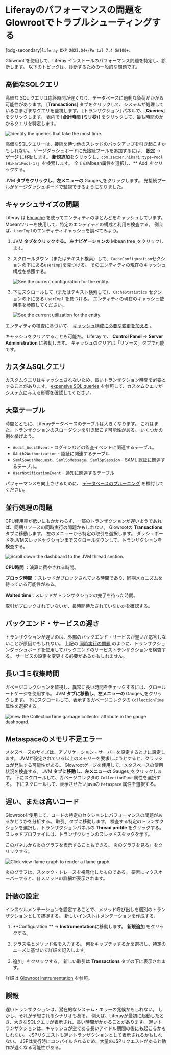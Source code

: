 # Liferayのパフォーマンスの問題をGlowrootでトラブルシューティングする

{bdg-secondary}`liferay DXP 2023.Q4+/Portal 7.4 GA100+`.

Glowroot を使用して、Liferay インストールのパフォーマンス問題を特定し、診断します。 以下のトピックは、診断するための一般的な問題です。

## 高価なSQLクエリ

高価な SQL クエリは応答時間が遅くなり、データベースに過剰な負荷がかかる可能性があります。 [**Transactions**] タブをクリックして、システムが処理しているさまざまなクエリを監視します。 [トランザクション] パネルで、[**Queries**] をクリックします。 表内で [**合計時間 (ミリ秒)**] をクリックして、最も時間のかかるクエリを特定します。

![Identify the queries that take the most time.](./troubleshooting-liferay-performance-issues-with-glowroot/images/01.png)

高価なSQLクエリーは、接続を待つ他のスレッドのバックアップを引き起こすかもしれない。 ゲージダッシュボードに光接続プールを追加するには、 **設定** &rarr; **ゲージ** に移動します。 **新規追加**をクリックし、`com.zaxxer.hikari:type=Pool (HikariPool-1)`」を検索します。 全てのMbean属性を選択し、** Add_をクリックする。

JVM **タブをクリックし、左メニューの** Gauges_をクリックします。 光接続プールがゲージダッシュボードで監視できるようになりました。

## キャッシュサイズの問題

Liferay は [Ehcache](https://www.ehcache.org/) を使ってエンティティのほとんどをキャッシュしています。 Mbeanツリーを使用して、特定のエンティティの構成と利用を検査する。 例えば、`UserImpl`のエンティティキャッシュを調べてみよう。

1. JVM **タブをクリックする。 左ナビゲーションの** Mbean tree_をクリックします。

1. スクロールダウン（またはテキスト検索）して、`CacheConfiguration`セクションの下にある`UserImpl`を見つける。 そのエンティティの現在のキャッシュ構成を参照する。

   ![See the current configuration for the entity.](./troubleshooting-liferay-performance-issues-with-glowroot/images/02.png)

1. 下にスクロールして（またはテキスト検索して）、`CacheStatistics` セクションの下にある `UserImpl` を見つける。 エンティティの現在のキャッシュ使用率を参照してください。

   ![See the current utilization for the entity.](./troubleshooting-liferay-performance-issues-with-glowroot/images/03.png)

エンティティの検査に基づいて、 [キャッシュ構成に必要な変更を加える](../../building-applications/data-frameworks/cache.md) 。

キャッシュをクリアすることも可能だ。 Liferay で、 **Control Panel** &rarr; **Server Administration** に移動します。 キャッシュのクリアは「リソース」タブで可能です。

## カスタムSQLクエリ

カスタムクエリはキャッシュされないため、長いトランザクション時間を必要とすることがあります。 [expensive SQL queries](#expensive-sql-queries) を参照して、カスタムクエリがシステムに与える影響を確認してください。

## 大型テーブル

時間とともに、Liferayデータベースのテーブルは大きくなります。 これはまた、トランザクションのスローダウンを引き起こす可能性がある。 いくつかの例を挙げよう。

- `Audit_AuditEvent` - ログインなどの監査イベントに関連するテーブル。
- `OAuth2Authorization` - 認証に関連するテーブル
- `SamlSpAuthRequest`、`SamlSpMessage`、`SamlSpSession` - SAML 認証に関連するテーブル。
- `UserNotificationEvent` - 通知に関連するテーブル

パフォーマンスを向上させるために、 [データベースのプルーニング](../../installation-and-upgrades/upgrading-liferay/upgrade-stability-and-performance/database-pruning-for-faster-upgrades.md) を検討してください。

## 並行処理の問題

CPU使用率が低いにもかかわらず、一部のトランザクションが遅いようであれば、同期リソースの同時実行の問題かもしれない。 Glowrootの **Transactions** タブに移動します。 左のメニューから特定の取引を選択します。 ダッシュボードをJVMスレッドセクションまでスクロールダウンして、トランザクションを検査する。

![Scroll down the dashboard to the JVM thread section.](./troubleshooting-liferay-performance-issues-with-glowroot/images/04.png)

**CPU時間** ：演算に費やされる時間。

**ブロック時間** ：スレッドがブロックされている時間であり、同期メカニズムを待っている可能性がある。

**Waited time** : スレッドがトランザクションの完了を待った時間。

取引がブロックされていないか、長時間待たされていないかを確認する。

## バックエンド・サービスの遅さ

トランザクションが遅いのは、外部のバックエンド・サービスが遅いか応答しないことが原因かもしれない。 上記の [同時実行の問題](#concurrency-issues) のように、トランザクションダッシュボードを使用してバックエンドのサービストランザクションを検査する。 サービスの設定を変更する必要があるかもしれません。

## 長いゴミ収集時間

ガベージコレクションを監視し、異常に長い時間をチェックするには、グロールートゲージを使用する。 JVM **タブに移動し、左メニューの** Gauges_をクリックします。 下にスクロールして、表示するガベージコレクタの `CollectionTime` 属性を選択する。

![View the CollectionTime garbage collector attribute in the gauge dashboard.](./troubleshooting-liferay-performance-issues-with-glowroot/images/05.png)

## Metaspaceのメモリ不足エラー

メタスペースのサイズは、アプリケーション・サーバーを設定するときに設定します。 JVMが設定されている以上のメモリーを要求しようとすると、クラッシュが発生する可能性がある。 Glowrootゲージを使用して、メタスペースの使用状況を検査する。 JVM **タブに移動し、左メニューの** Gauges_をクリックします。 下にスクロールして、ガベージコレクタの `CollectionTime` 属性を選択する。 下にスクロールして、表示させたいjavaの `Metaspace` 属性を選択する。

## 遅い、または高いコード

Glowrootを使用して、コードの特定のセクションにパフォーマンスの問題があるかどうかを分析する。 取引」タブに移動します。 検査する特定のトランザクションを選択し、トランザクションパネルの **Thread profile** をクリックする。 スレッドプロファイルは、トランザクションのスレッドスタックを示す。

このパネルから炎のグラフを表示することもできる。 炎のグラフを見る」をクリックする。

![Click view flame graph to render a flame graph.](./troubleshooting-liferay-performance-issues-with-glowroot/images/06.png)

炎のグラフは、スタック・トレースを視覚化したものである。 要素にマウスオーバーすると、各メソッドの詳細が表示されます。

## 計装の設定

インスツルメンテーションを設定することで、メソッド呼び出しを個別のトランザクションとして捕捉する。 新しいインストルメンテーションを作成する、

1. **Configuration ** &rarr; **Instrumentation**に移動します。 **新規追加** をクリックする。

1. クラス名とメソッド名を入力する。 何をキャプチャするかを選択し、特定のニーズに基づいて詳細を記入します。

1. 追加」をクリックする。 新しい取引は **Transactions** タブの下に表示されます。

詳細は [Glowroot instrumentation](https://glowroot.org/instrumentation.html) を参照。

## 誤報

遅いトランザクションは、潜在的なシステム・エラーの兆候かもしれない。 しかし、それが予想されるシナリオもある。 例えば、Liferayが最初に起動したとき、大きなSQLクエリが表示され、長い時間がかかることがあります。 遅いトランザクションは、キャッシュが空である長いアイドル期間の後にも起こるかもしれない。 JSPリクエストも遅いトランザクションとして表示されるかもしれない。 JSPは実行時にコンパイルされるため、大量のJSPリクエストがあると動作が遅くなる可能性がある。
